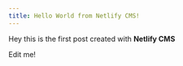 ```yaml
---
title: Hello World from Netlify CMS!
---
```

Hey this is the first post created with __Netlify CMS__

Edit me!
